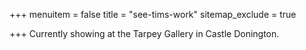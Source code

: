 +++
menuitem = false
title = "see-tims-work"
sitemap_exclude = true

+++
Currently showing at the Tarpey Gallery in Castle Donington.
